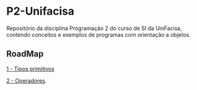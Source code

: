# P2-Unifacisa

Repositório da disciplina Programação 2 do curso de SI da UniFacisa, contendo conceitos e exemplos de programas com orientação a objetos.

## RoadMap

[1 - Tipos primitivos](conteudos/TiposPrimitivos.md)

[2 - Operadores](conteudos/Operadores.md).
